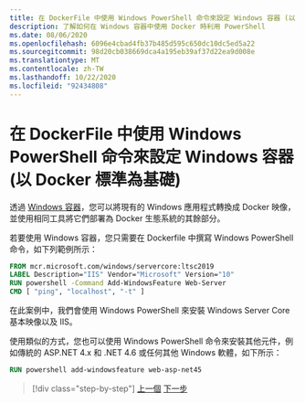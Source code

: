 ```yaml
---
title: 在 DockerFile 中使用 Windows PowerShell 命令來設定 Windows 容器 (以 Docker 標準為基礎)
description: 了解如何在 Windows 容器中使用 Docker 時利用 PowerShell
ms.date: 08/06/2020
ms.openlocfilehash: 6096e4cbad4fb37b485d595c650dc10dc5ed5a22
ms.sourcegitcommit: 98d20cb038669dca4a195eb39af37d22ea9d008e
ms.translationtype: MT
ms.contentlocale: zh-TW
ms.lasthandoff: 10/22/2020
ms.locfileid: "92434808"
---
```

# <a name="using-windows-powershell-commands-in-a-dockerfile-to-set-up-windows-containers-docker-standard-based"></a>在 DockerFile 中使用 Windows PowerShell 命令來設定 Windows 容器 (以 Docker 標準為基礎)

透過 [Windows 容器](/virtualization/windowscontainers/about/index)，您可以將現有的 Windows 應用程式轉換成 Docker 映像，並使用相同工具將它們部署為 Docker 生態系統的其餘部分。

若要使用 Windows 容器，您只需要在 Dockerfile 中撰寫 Windows PowerShell 命令，如下列範例所示：

```dockerfile
FROM mcr.microsoft.com/windows/servercore:ltsc2019
LABEL Description="IIS" Vendor="Microsoft" Version="10"
RUN powershell -Command Add-WindowsFeature Web-Server
CMD [ "ping", "localhost", "-t" ]
```

在此案例中，我們會使用 Windows PowerShell 來安裝 Windows Server Core 基本映像以及 IIS。

使用類似的方式，您也可以使用 Windows PowerShell 命令來安裝其他元件，例如傳統的 ASP.NET 4.x 和 .NET 4.6 或任何其他 Windows 軟體，如下所示：

```dockerfile
RUN powershell add-windowsfeature web-asp-net45
```

>[!div class="step-by-step"]
>[上一個](visual-studio-tools-for-docker.md) 
>[下一步](build-aspnet-core-applications-linux-containers-aks-kubernetes.md)
